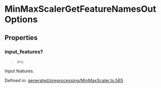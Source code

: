 # MinMaxScalerGetFeatureNamesOutOptions

## Properties

### input\_features?

> `any`

Input features.

Defined in:  [generated/preprocessing/MinMaxScaler.ts:565](https://github.com/transitive-bullshit/scikit-learn-ts/blob/b59c1ff/packages/sklearn/src/generated/preprocessing/MinMaxScaler.ts#L565)
